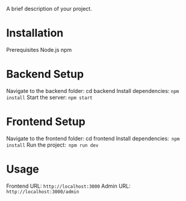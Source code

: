 
A brief description of your project.

 # Installation
Prerequisites
Node.js
npm


# Backend Setup
Navigate to the backend folder: cd backend
Install dependencies: `npm install`
Start the server: `npm start`

# Frontend Setup
Navigate to the frontend folder: cd frontend
Install dependencies:` npm install`
Run the project:` npm run dev`


# Usage
Frontend URL: `http://localhost:3000`
Admin URL: `http://localhost:3000/admin`
